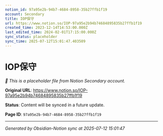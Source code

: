 ```yaml
---
notion_id: 97a95e2b-94b7-4684-8958-35b27ffb1f19
account: Secondary
title: IOP保守
url: https://www.notion.so/IOP-97a95e2b94b74684895835b27ffb1f19
created_time: 2023-12-14T14:53:00.000Z
last_edited_time: 2024-02-01T17:15:00.000Z
sync_status: placeholder
sync_time: 2025-07-12T15:01:47.403509
---
```


# IOP保守

*🔄 This is a placeholder file from Notion Secondary account.*

**Original URL**: https://www.notion.so/IOP-97a95e2b94b74684895835b27ffb1f19

**Status**: Content will be synced in a future update.

**Page ID**: `97a95e2b-94b7-4684-8958-35b27ffb1f19`

---

*Generated by Obsidian-Notion sync at 2025-07-12 15:01:47*
